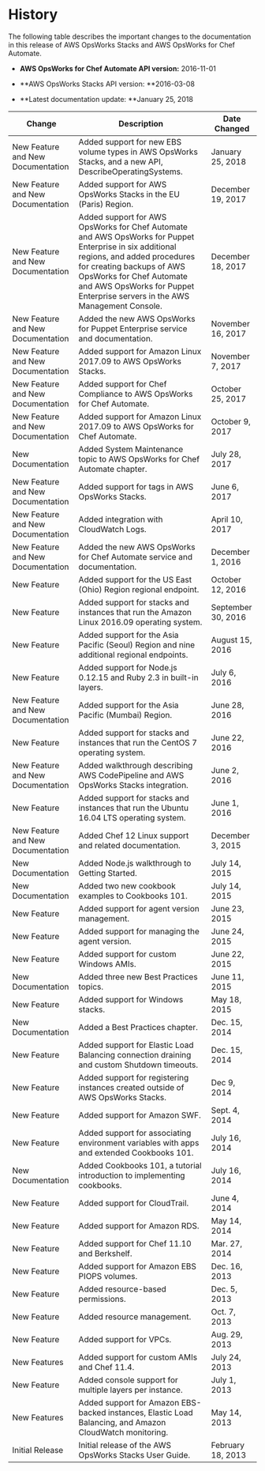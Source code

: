 # History<a name="history"></a>

The following table describes the important changes to the documentation in this release of AWS OpsWorks Stacks and AWS OpsWorks for Chef Automate\.

+ **AWS OpsWorks for Chef Automate API version:** 2016\-11\-01

+ **AWS OpsWorks Stacks API version: **2016\-03\-08

+ **Latest documentation update: **January 25, 2018


| Change | Description | Date Changed | 
| --- | --- | --- | 
| New Feature and New Documentation | Added support for new EBS volume types in AWS OpsWorks Stacks, and a new API, DescribeOperatingSystems\. | January 25, 2018 | 
| New Feature and New Documentation | Added support for AWS OpsWorks Stacks in the EU \(Paris\) Region\. | December 19, 2017 | 
| New Feature and New Documentation | Added support for AWS OpsWorks for Chef Automate and AWS OpsWorks for Puppet Enterprise in six additional regions, and added procedures for creating backups of AWS OpsWorks for Chef Automate and AWS OpsWorks for Puppet Enterprise servers in the AWS Management Console\. | December 18, 2017 | 
| New Feature and New Documentation | Added the new AWS OpsWorks for Puppet Enterprise service and documentation\. | November 16, 2017 | 
| New Feature and New Documentation | Added support for Amazon Linux 2017\.09 to AWS OpsWorks Stacks\. | November 7, 2017 | 
| New Feature and New Documentation | Added support for Chef Compliance to AWS OpsWorks for Chef Automate\. | October 25, 2017 | 
| New Feature and New Documentation | Added support for Amazon Linux 2017\.09 to AWS OpsWorks for Chef Automate\. | October 9, 2017 | 
| New Documentation | Added System Maintenance topic to AWS OpsWorks for Chef Automate chapter\. | July 28, 2017 | 
| New Feature and New Documentation | Added support for tags in AWS OpsWorks Stacks\. | June 6, 2017 | 
| New Feature and New Documentation | Added integration with CloudWatch Logs\. | April 10, 2017 | 
| New Feature and New Documentation | Added the new AWS OpsWorks for Chef Automate service and documentation\. | December 1, 2016 | 
| New Feature | Added support for the US East \(Ohio\) Region regional endpoint\. | October 12, 2016 | 
| New Feature | Added support for stacks and instances that run the Amazon Linux 2016\.09 operating system\. | September 30, 2016 | 
| New Feature | Added support for the Asia Pacific \(Seoul\) Region and nine additional regional endpoints\. | August 15, 2016 | 
| New Feature | Added support for Node\.js 0\.12\.15 and Ruby 2\.3 in built\-in layers\. | July 6, 2016 | 
| New Feature and New Documentation | Added support for the Asia Pacific \(Mumbai\) Region\. | June 28, 2016 | 
| New Feature | Added support for stacks and instances that run the CentOS 7 operating system\. | June 22, 2016 | 
| New Feature and New Documentation | Added walkthrough describing AWS CodePipeline and AWS OpsWorks Stacks integration\. | June 2, 2016 | 
| New Feature | Added support for stacks and instances that run the Ubuntu 16\.04 LTS operating system\. | June 1, 2016 | 
| New Feature and New Documentation | Added Chef 12 Linux support and related documentation\.  | December 3, 2015 | 
| New Documentation | Added Node\.js walkthrough to Getting Started\. | July 14, 2015 | 
| New Documentation | Added two new cookbook examples to Cookbooks 101\. | July 14, 2015 | 
| New Feature | Added support for agent version management\. | June 23, 2015 | 
| New Feature | Added support for managing the agent version\. | June 24, 2015 | 
| New Feature | Added support for custom Windows AMIs\. | June 22, 2015 | 
| New Documentation | Added three new Best Practices topics\. | June 11, 2015 | 
| New Feature | Added support for Windows stacks\. | May 18, 2015 | 
| New Documentation | Added a Best Practices chapter\. | Dec\. 15, 2014 | 
| New Feature | Added support for Elastic Load Balancing connection draining and custom Shutdown timeouts\. | Dec\. 15, 2014 | 
| New Feature | Added support for registering instances created outside of AWS OpsWorks Stacks\. | Dec 9, 2014 | 
| New Feature | Added support for Amazon SWF\. | Sept\. 4, 2014 | 
| New Feature | Added support for associating environment variables with apps and extended Cookbooks 101\. | July 16, 2014 | 
| New Documentation | Added Cookbooks 101, a tutorial introduction to implementing cookbooks\. | July 16, 2014 | 
| New Feature | Added support for CloudTrail\. | June 4, 2014 | 
| New Feature | Added support for Amazon RDS\. | May 14, 2014 | 
| New Feature | Added support for Chef 11\.10 and Berkshelf\. | Mar\. 27, 2014 | 
| New Feature | Added support for Amazon EBS PIOPS volumes\. | Dec\. 16, 2013 | 
| New Feature | Added resource\-based permissions\. | Dec\. 5, 2013 | 
| New Feature | Added resource management\. | Oct\. 7, 2013 | 
| New Feature | Added support for VPCs\. | Aug\. 29, 2013 | 
| New Features | Added support for custom AMIs and Chef 11\.4\. | July 24, 2013 | 
| New Feature | Added console support for multiple layers per instance\. | July 1, 2013 | 
| New Features | Added support for Amazon EBS\-backed instances, Elastic Load Balancing, and Amazon CloudWatch monitoring\. | May 14, 2013 | 
| Initial Release | Initial release of the AWS OpsWorks Stacks User Guide\. | February 18, 2013 | 